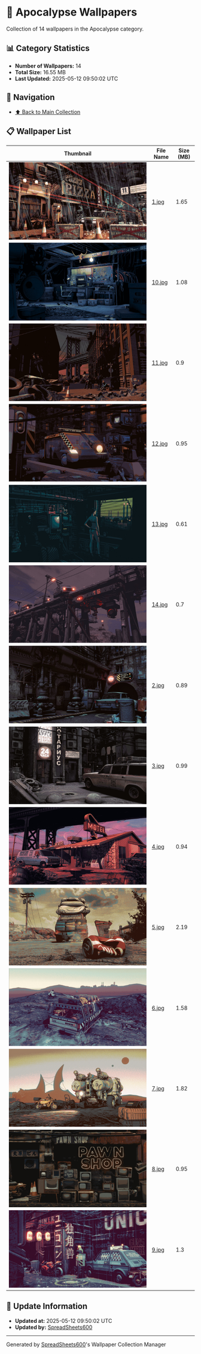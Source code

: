 # 📁 Apocalypse Wallpapers

Collection of 14 wallpapers in the Apocalypse category.

## 📊 Category Statistics
- **Number of Wallpapers:** 14
- **Total Size:** 16.55 MB
- **Last Updated:** 2025-05-12 09:50:02 UTC

## 📑 Navigation
- [⬆️ Back to Main Collection](../../README.md)

## 📋 Wallpaper List

| Thumbnail | File Name | Size (MB) |
|-----------|-----------|-----------|
| ![](1.jpg) | [1.jpg](1.jpg) | 1.65 |
| ![](10.jpg) | [10.jpg](10.jpg) | 1.08 |
| ![](11.jpg) | [11.jpg](11.jpg) | 0.9 |
| ![](12.jpg) | [12.jpg](12.jpg) | 0.95 |
| ![](13.jpg) | [13.jpg](13.jpg) | 0.61 |
| ![](14.jpg) | [14.jpg](14.jpg) | 0.7 |
| ![](2.jpg) | [2.jpg](2.jpg) | 0.89 |
| ![](3.jpg) | [3.jpg](3.jpg) | 0.99 |
| ![](4.jpg) | [4.jpg](4.jpg) | 0.94 |
| ![](5.jpg) | [5.jpg](5.jpg) | 2.19 |
| ![](6.jpg) | [6.jpg](6.jpg) | 1.58 |
| ![](7.jpg) | [7.jpg](7.jpg) | 1.82 |
| ![](8.jpg) | [8.jpg](8.jpg) | 0.95 |
| ![](9.jpg) | [9.jpg](9.jpg) | 1.3 |


## 🔄 Update Information
- **Updated at:** 2025-05-12 09:50:02 UTC
- **Updated by:** [SpreadSheets600](https://github.com/SpreadSheets600)

---
Generated by [SpreadSheets600](https://github.com/SpreadSheets600)'s Wallpaper Collection Manager
